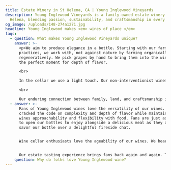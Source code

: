 ```yaml
---
title: Estate Winery in St Helena, CA | Young Inglewood Vineyards
description: Young Inglewood Vineyards is a family-owned estate winery in St.
  Helena, blending passion, sustainability, and craftsmanship in every bottle.
og_image: /uploads/148-274a1271.jpg
headline: Young Inglewood makes <em> wines of place </em>
faqs:
  - question: What makes Young Inglewood Vineyards unique?
    answer: >-
      <p>We aim to produce elegance in a bottle. Starting with our farming
      practices, we work with, not against nature by farming organically and
      regeneratively. We pick grapes by hand to bring them into the winery at
      the perfect moment for depth of flavor. 

      <br>

      In the cellar we use a light touch. Our non-interventionist winemaking practices allow us to translate our estate’s signature character into wines of elegance and grace. 

      <br>

      Our enduring connection between family, land, and craftsmanship is what makes Young Inglewood one of Napa Valley’s most distinctive boutique producers. </p>
  - answer: >-
      Fans of Young Inglewood wines love the versatility of our wines. We have
      cracked the code on complexity and depth of flavor while maintaining our
      wines approachability and flexibility with food. Fans are just as likely
      to open our bottles to enjoy alongside a delicious meal as they are to
      savor our bottle over a delightful fireside chat. 


      Wine cellar enthusiasts love the ageability of our wines. We hear from fans who open an older vintage of ours that they love the smoothness and finish. 


      Our estate tasting experience brings fans back again and again. They love the beauty of our property and comment on how aptly it reflects our elegant and delicious wine.
    question: Why do folks love Young Inglewood wine?
---
```

